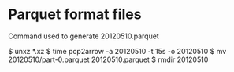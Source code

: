 Parquet format files
====================

Command used to generate 20120510.parquet

$ unxz *.xz
$ time pcp2arrow -a 20120510 -t 15s -o 20120510
$ mv 20120510/part-0.parquet 20120510.parquet
$ rmdir 20120510
